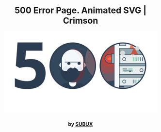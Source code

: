 <div align="center">

# 500 Error Page. Animated SVG | Crimson

<img src="admin/base.png">

### by <a href="https://github.com/python019">SUBUX</a>

</div>